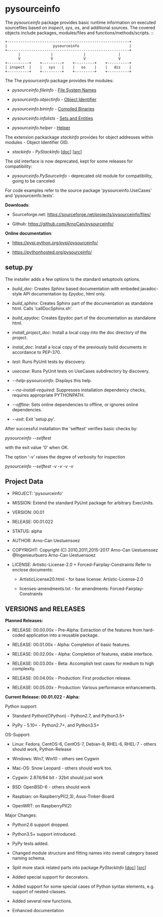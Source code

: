 pysourceinfo
==============

The *pysourceinfo* package provides basic runtime information on executed 
sourcefiles based on *inspect*, *sys*, *os*, and additional sources.
The covered objects include packages, modules/files and functions/methods/scripts. 
::


    +--------------------------------------------------------+
    |                     pysourceinfo                       |
    +--------------------------------------------------------+
          |              |              |               |
          V              V              V               V
    +----------+    +---------+    +---------+    +----------+
    | inspect  |    |   sys   |    |   os    |    |   dis    |
    +----------+    +---------+    +---------+    +----------+


The The *pysourceinfo* package provides the modules:

* *pysourceinfo.fileinfo* - [File System Names](https://pythonhosted.org/pysourceinfo/namebinding.html#FILENAMEBINDING)

* *pysourceinfo.objectinfo* - [Object Identifier](https://pythonhosted.org/pysourceinfo/namebinding.html#OBJECTNAMEBINDING)

* *pysourceinfo.bininfo* - [Compiled Binaries](https://pythonhosted.org/pysourceinfo/namebinding.html#OBJECTNAMEBINDING)

* *pysourceinfo.infolists* - [Sets and Entities](https://pythonhosted.org/pysourceinfo/namebinding.html#SETSANDENTITIES)

* *pysourceinfo.helper* - [Helper](https://pythonhosted.org/pysourceinfo/helper.html#)

The extension packackage *stackinfo* provides for object addresses within modules - Object Identifier OID. 

* *stackinfo* - *PyStackInfo* \[[doc](https://pythonhosted.org/pystackinfo/)] \[[src](https://pypi.python.org/pypi/pystackinfo/)]

The old interface is now deprecated, kept for some releases for compatibility:

* *pysourceinfo.PySourceInfo* - deprecated old module for compatibility, going to be canceled


For code examples refer to the source package 'pysourceinfo.UseCases' and 'pysourceinfo.tests'.

**Downloads**:

* Sourceforge.net: https://sourceforge.net/projects/pysourceinfo/files/

* Github: https://github.com/ArnoCan/pysourceinfo/

**Online documentation**:

* https://pypi.python.org/pypi/pysourceinfo/

* https://pythonhosted.org/pysourceinfo/

setup.py
--------

The installer adds a few options to the standard setuptools options.

* *build_doc*: Creates *Sphinx* based documentation with embeded javadoc-style API documentation by *Epydoc*, html only.

* *build_sphinx*: Creates Sphinx part of the documentation as standalone html. Calls 'callDocSphinx.sh'.

* *build_epydoc*: Creates Epydoc part of the documentation as standalone html.

* *install_project_doc*: Install a local copy into the doc directory of the project.

* *instal_doc*: Install a local copy of the previously build documents in accordance to PEP-370.

* *test*: Runs PyUnit tests by discovery.

* *usecase*: Runs PyUnit tests on UseCases subdirectory by discovery.


* *--help-pysourceinfo*: Displays this help.

* *--no-install-required*: Suppresses installation dependency checks, requires appropriate PYTHONPATH.

* *--offline*: Sets online dependencies to offline, or ignores online dependencies.

* *--exit*: Exit 'setup.py'.


After successful installation the 'selftest' verifies basic checks by:

  *pysourceinfo --selftest*

with the exit value '0' when OK.

The option '-v' raises the degree of verbosity for inspection

  *pysourceinfo --selftest -v -v -v -v*
 

Project Data
------------

* PROJECT: 'pysourceinfo'

* MISSION: Extend the standard PyUnit package for arbitrary ExecUnits.

* VERSION: 00.01

* RELEASE: 00.01.022

* STATUS: alpha

* AUTHOR: Arno-Can Uestuensoez

* COPYRIGHT: Copyright (C) 2010,2011,2015-2017 Arno-Can Uestuensoez @Ingenieurbuero Arno-Can Uestuensoez

* LICENSE: Artistic-License-2.0 + Forced-Fairplay-Constraints
  Refer to enclose documents:
  
    *  ArtisticLicense20.html - for base license: Artistic-License-2.0 

    *  licenses-amendments.txt - for amendments: Forced-Fairplay-Constraints

VERSIONS and RELEASES
---------------------

**Planned Releases:**

* RELEASE: 00.00.00x - Pre-Alpha: Extraction of the features from hard-coded application into a reusable package.

* RELEASE: 00.01.00x - Alpha: Completion of basic features. 

* RELEASE: 00.02.00x - Alpha: Completion of features, stable interface. 

* RELEASE: 00.03.00x - Beta: Accomplish test cases for medium to high complexity.

* RELEASE: 00.04.00x - Production: First production release. 

* RELEASE: 00.05.00x - Production: Various performance enhancements.


**Current Release: 00.01.022 - Alpha:**

Python support: 

* Standard Python(CPython) - Python2.7, and Python3.5+ 

* PyPy - 5.10+ - Python2.7+, and Python3.5+

OS-Support:

* Linux: Fedora, CentOS-6, CentOS-7, Debian-9, RHEL-6, RHEL-7 - others should work, Python-Release 

* Windows: Win7, Win10 - others see Cygwin

* Mac-OS: Snow Leopard - others should work too.

* Cygwin: 2.874/64 bit - 32bit should just work

* BSD: OpenBSD-6 - others should work

* Raspbian: on RaspberryPI(2,3), Asus-Tinker-Board

* OpenWRT: on RaspberryPI(2)

Major Changes:

* Python2.6 support dropped.

* Python3.5+ support introduced.

* PyPy tests added.

* Changed module structure and fitting names into overall category based naming schema.

* Split more stack related parts into package *PyStackInfo* \[[doc](https://pythonhosted.org/pystackinfo/)] \[[src](https://pypi.python.org/pypi/pystackinfo/)]

* Added special support for decorators.

* Added support for some special cases of Python syntax elements, e.g. support of nested-classes.

* Added several new functions.

* Enhanced documentation
